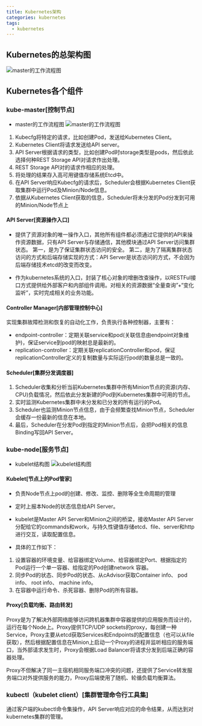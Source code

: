 ```yaml
---
title: Kubernetes架构
categories: kubernetes
tags:
  - kubernetes
---
```


## Kubernetes的总架构图

![master的工作流程图](/images/img/20191031/kubernetes架构图.png) 
<!--more-->

## Kubernetes各个组件

### kube-master[控制节点]

- master的工作流程图
![master的工作流程图](/images/img/20191031/master的工作流程图.png) 

1. Kubecfg将特定的请求，比如创建Pod，发送给Kubernetes Client。
2. Kubernetes Client将请求发送给API server。
3. API Server根据请求的类型，比如创建Pod时storage类型是pods，然后依此选择何种REST Storage API对请求作出处理。
4. REST Storage API对的请求作相应的处理。
5. 将处理的结果存入高可用键值存储系统Etcd中。
6. 在API Server响应Kubecfg的请求后，Scheduler会根据Kubernetes Client获取集群中运行Pod及Minion/Node信息。
7. 依据从Kubernetes Client获取的信息，Scheduler将未分发的Pod分发到可用的Minion/Node节点上

#### API Server[资源操作入口]
- 提供了资源对象的唯一操作入口，其他所有组件都必须通过它提供的API来操作资源数据，只有API Server与存储通信，其他模块通过API Server访问集群状态。
第一，是为了保证集群状态访问的安全。
第二，是为了隔离集群状态访问的方式和后端存储实现的方式：API Server是状态访问的方式，不会因为后端存储技术etcd的改变而改变。

- 作为kubernetes系统的入口，封装了核心对象的增删改查操作，以RESTFul接口方式提供给外部客户和内部组件调用。对相关的资源数据“全量查询”+“变化监听”，实时完成相关的业务功能。

#### Controller Manager[内部管理控制中心]
实现集群故障检测和恢复的自动化工作，负责执行各种控制器，主要有：
- endpoint-controller：定期关联service和pod(关联信息由endpoint对象维护)，保证service到pod的映射总是最新的。
- replication-controller：定期关联replicationController和pod，保证replicationController定义的复制数量与实际运行pod的数量总是一致的。

#### Scheduler[集群分发调度器]
1. Scheduler收集和分析当前Kubernetes集群中所有Minion节点的资源(内存、CPU)负载情况，然后依此分发新建的Pod到Kubernetes集群中可用的节点。
2. 实时监测Kubernetes集群中未分发和已分发的所有运行的Pod。
3. Scheduler也监测Minion节点信息，由于会频繁查找Minion节点，Scheduler会缓存一份最新的信息在本地。
4. 最后，Scheduler在分发Pod到指定的Minion节点后，会把Pod相关的信息Binding写回API Server。

### kube-node[服务节点]

- kubelet结构图
![kubelet结构图](/images/img/20191031/kubelet结构图.png) 

#### Kubelet[节点上的Pod管家]
- 负责Node节点上pod的创建、修改、监控、删除等全生命周期的管理
- 定时上报本Node的状态信息给API Server。
- kubelet是Master API Server和Minion之间的桥梁，接收Master API Server分配给它的commands和work，与持久性键值存储etcd、file、server和http进行交互，读取配置信息。

- 具体的工作如下：
1. 设置容器的环境变量、给容器绑定Volume、给容器绑定Port、根据指定的Pod运行一个单一容器、给指定的Pod创建network 容器。
2. 同步Pod的状态、同步Pod的状态、从cAdvisor获取Container info、 pod info、 root info、 machine info。
3. 在容器中运行命令、杀死容器、删除Pod的所有容器。

#### Proxy[负载均衡、路由转发]
Proxy是为了解决外部网络能够访问跨机器集群中容器提供的应用服务而设计的，运行在每个Node上。Proxy提供TCP/UDP sockets的proxy，每创建一种Service，Proxy主要从etcd获取Services和Endpoints的配置信息（也可以从file获取），然后根据配置信息在Minion上启动一个Proxy的进程并监听相应的服务端口，当外部请求发生时，Proxy会根据Load Balancer将请求分发到后端正确的容器处理。

Proxy不但解决了同一主宿机相同服务端口冲突的问题，还提供了Service转发服务端口对外提供服务的能力，Proxy后端使用了随机、轮循负载均衡算法。

### kubectl（kubelet client）[集群管理命令行工具集]
通过客户端的kubectl命令集操作，API Server响应对应的命令结果，从而达到对kubernetes集群的管理。
